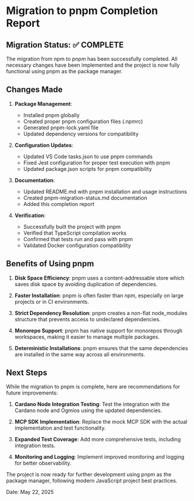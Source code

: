 # Migration to pnpm Completion Report

## Migration Status: ✅ COMPLETE

The migration from npm to pnpm has been successfully completed. All necessary changes have been implemented and the project is now fully functional using pnpm as the package manager.

## Changes Made

1. **Package Management**:

   - Installed pnpm globally
   - Created proper pnpm configuration files (.npmrc)
   - Generated pnpm-lock.yaml file
   - Updated dependency versions for compatibility

2. **Configuration Updates**:

   - Updated VS Code tasks.json to use pnpm commands
   - Fixed Jest configuration for proper test execution with pnpm
   - Updated package.json scripts for pnpm compatibility

3. **Documentation**:

   - Updated README.md with pnpm installation and usage instructions
   - Created pnpm-migration-status.md documentation
   - Added this completion report

4. **Verification**:
   - Successfully built the project with pnpm
   - Verified that TypeScript compilation works
   - Confirmed that tests run and pass with pnpm
   - Validated Docker configuration compatibility

## Benefits of Using pnpm

1. **Disk Space Efficiency**: pnpm uses a content-addressable store which saves disk space by avoiding duplication of dependencies.

2. **Faster Installation**: pnpm is often faster than npm, especially on large projects or in CI environments.

3. **Strict Dependency Resolution**: pnpm creates a non-flat node_modules structure that prevents access to undeclared dependencies.

4. **Monorepo Support**: pnpm has native support for monorepos through workspaces, making it easier to manage multiple packages.

5. **Deterministic Installations**: pnpm ensures that the same dependencies are installed in the same way across all environments.

## Next Steps

While the migration to pnpm is complete, here are recommendations for future improvements:

1. **Cardano Node Integration Testing**: Test the integration with the Cardano node and Ogmios using the updated dependencies.

2. **MCP SDK Implementation**: Replace the mock MCP SDK with the actual implementation and test functionality.

3. **Expanded Test Coverage**: Add more comprehensive tests, including integration tests.

4. **Monitoring and Logging**: Implement improved monitoring and logging for better observability.

The project is now ready for further development using pnpm as the package manager, following modern JavaScript project best practices.

Date: May 22, 2025
